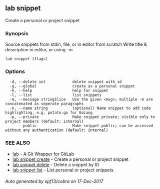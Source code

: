 ## lab snippet

Create a personal or project snippet

### Synopsis



Source snippets from stdin, file, or in editor from scratch
Write title & description in editor, or using -m

```
lab snippet [flags]
```

### Options

```
  -d, --delete int            delete snippet with id
  -g, --global                create as a personal snippet
  -h, --help                  help for snippet
  -l, --list                  list snippets
  -m, --message stringSlice   Use the given <msg>; multiple -m are concatenated as seperate paragraphs
  -n, --name string           (optional) Name snippet to add code highlighting, e.g. potato.go for GoLang
  -p, --private               Make snippet private; visible only to project members (default: internal)
      --public                Make snippet public; can be accessed without any authentication (default: internal)
```

### SEE ALSO
* [lab](index.md)	 - A Git Wrapper for GitLab
* [lab snippet create](lab_snippet_create.md)	 - Create a personal or project snippet
* [lab snippet delete](lab_snippet_delete.md)	 - Delete a snippet by ID
* [lab snippet list](lab_snippet_list.md)	 - List personal or project snippets

###### Auto generated by spf13/cobra on 17-Dec-2017
